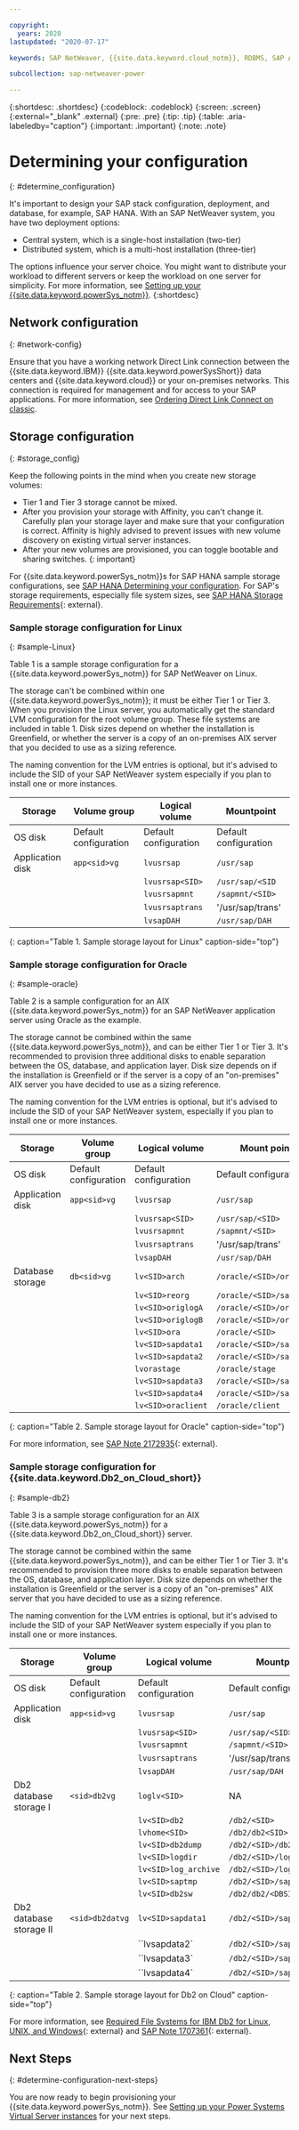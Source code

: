 ```yaml
---

copyright:
  years: 2020
lastupdated: "2020-07-17"

keywords: SAP NetWeaver, {{site.data.keyword.cloud_notm}}, RDBMS, SAP Application Performance Standards, SAPS, SAP Certified, database

subcollection: sap-netweaver-power

---
```


{:shortdesc: .shortdesc}
{:codeblock: .codeblock}
{:screen: .screen}
{:external="_blank" .external}
{:pre: .pre}
{:tip: .tip}
{:table: .aria-labeledby="caption"}
{:important: .important}
{:note: .note}

# Determining your configuration
{: #determine_configuration}

It's important to design your SAP stack configuration, deployment, and database, for example, SAP HANA. With an SAP NetWeaver system, you have two deployment options:
  * Central system, which is a single-host installation (two-tier)
  * Distributed system, which is a multi-host installation (three-tier)

The options influence your server choice. You might want to distribute your workload to different servers or keep the workload on one server for simplicity. For more information, see [Setting up your {{site.data.keyword.powerSys_notm}}](/docs/sap-netweaver-power?topic=sap-netweaver-power-set-up-power-infrastructure).
{:shortdesc}

## Network configuration
{: #network-config}

Ensure that you have a working network Direct Link connection between the {{site.data.keyword.IBM}} {{site.data.keyword.powerSysShort}} data centers and {{site.data.keyword.cloud}} or your on-premises networks. This connection is required for management and for access to your SAP applications. For more information, see [Ordering Direct Link Connect on classic](/docs/power-iaas?topic=power-iaas-ordering-direct-link-connect).

## Storage configuration
{: #storage_config}

Keep the following points in the mind when you create new storage volumes:
  * Tier 1 and Tier 3 storage cannot be mixed.
  * After you provision your storage with Affinity, you can't change it. Carefully plan your storage layer and make sure that your configuration is correct. Affinity is highly advised to prevent issues with new volume discovery on existing virtual server instances.
  * After your new volumes are provisioned, you can toggle bootable and sharing switches.
{: important}

For {{site.data.keyword.powerSys_notm}}s for SAP HANA sample storage configurations, see [SAP HANA Determining your configuration](/docs/sap-hana-power?topic=sap-hana-power-determine_configuration). For SAP's storage requirements, especially file system sizes, see [SAP HANA Storage Requirements](https://www.sap.com/documents/2015/03/74cdb554-5a7c-0010-82c7-eda71af511fa.html?infl=9e705342-b66e-49d2-9023-c7aa7ef6f6af){: external}.

### Sample storage configuration for Linux
{: #sample-Linux}

Table 1 is a sample storage configuration for a {{site.data.keyword.powerSys_notm}} for SAP NetWeaver on Linux.

The storage can't be combined within one {{site.data.keyword.powerSys_notm}}; it must be either Tier 1 or Tier 3. When you provision the Linux server, you automatically get the standard LVM configuration for the root volume group. These file systems are included in table 1. Disk sizes depend on whether the installation is Greenfield, or whether the server is a copy of an on-premises AIX server that you decided to use as a sizing reference.

The naming convention for the LVM entries is optional, but it's advised to include the SID of your SAP NetWeaver system especially if you plan to install one or more instances.

| Storage | Volume group | Logical volume | Mountpoint |
| --- | --- | --- | --- |
| OS disk | Default configuration | Default configuration | Default configuration |
| Application disk | `app<sid>vg` | `lvusrsap` | `/usr/sap` |
| | | `lvusrsap<SID>` | `/usr/sap/<SID` |
| | | `lvusrsapmnt` | `/sapmnt/<SID>` |
| | | `lvusrsaptrans` | '/usr/sap/trans' |
| | | `lvsapDAH` | `/usr/sap/DAH` |
{: caption="Table 1. Sample storage layout for Linux" caption-side="top"}

### Sample storage configuration for Oracle
{: #sample-oracle}

Table 2 is a sample configuration for an AIX {{site.data.keyword.powerSys_notm}} for an SAP NetWeaver application server using Oracle as the example.

The storage cannot be combined within the same {{site.data.keyword.powerSys_notm}}, and can be either Tier 1 or Tier 3. It's recommended to provision three additional disks to enable separation between the OS, database, and application layer. Disk size depends on if the installation is Greenfield or if the server is a copy of an "on-premises" AIX server you have decided to use as a sizing reference.

The naming convention for the LVM entries is optional, but it's advised to include the SID of your SAP NetWeaver system, especially if you plan to install one or more instances.

| Storage | Volume group | Logical volume | Mount point |
| --- | --- | --- | --- |
| OS disk | Default configuration | Default configuration | Default configuration |
| Application disk | `app<sid>vg` | `lvusrsap` | `/usr/sap` |
| | | `lvusrsap<SID>` | `/usr/sap/<SID>` |
| | | `lvusrsapmnt` | `/sapmnt/<SID>` |
| | | `lvusrsaptrans` | '/usr/sap/trans' |
| | | `lvsapDAH` | `/usr/sap/DAH` |
| Database storage | `db<sid>vg` | `lv<SID>arch` | `/oracle/<SID>/oraarch` |
| | | `lv<SID>reorg` | `/oracle/<SID>/sapreorg` |
| | | `lv<SID>origlogA` | `/oracle/<SID>/origlogA` |
| | | `lv<SID>origlogB` | `/oracle/<SID>/origlogA` |
| | | `lv<SID>ora` | `/oracle/<SID>` |
| | | `lv<SID>sapdata1` | `/oracle/<SID>/sapdata1` |
| | | `lv<SID>sapdata2` | `/oracle/<SID>/sapdata2` |
| | | `lvorastage` | `/oracle/stage` |
| | | `lv<SID>sapdata3` | `/oracle/<SID>/sapdata3` |
| | | `lv<SID>sapdata4` | `/oracle/<SID>/sapdata4` |
| | | `lv<SID>oraclient` | `/oracle/client` |
{: caption="Table 2. Sample storage layout for Oracle" caption-side="top"}

For more information, see [SAP Note 2172935](https://launchpad.support.sap.com/#/notes/2172935){: external}.

### Sample storage configuration for {{site.data.keyword.Db2_on_Cloud_short}}
{: #sample-db2}

Table 3 is a sample storage configuration for an AIX {{site.data.keyword.powerSys_notm}} for a {{site.data.keyword.Db2_on_Cloud_short}} server.

The storage cannot be combined within the same {{site.data.keyword.powerSys_notm}}, and can be either Tier 1 or Tier 3. It's recommended to provision three more disks to enable separation between the OS, database, and application layer. Disk size depends on whether the installation is Greenfield or the server is a copy of an "on-premises" AIX server that you have decided to use as a sizing reference.

The naming convention for the LVM entries is optional, but it's advised to include the SID of your SAP NetWeaver system especially if you plan to install one or more instances.

| Storage | Volume group | Logical volume | Mountpoint |
| --- | --- | --- | --- |
| OS disk | Default configuration | Default configuration | Default configuration |
| Application disk | `app<sid>vg` | `lvusrsap` | `/usr/sap` |
| | | `lvusrsap<SID>` | `/usr/sap/<SID>` |
| | | `lvusrsapmnt` | `/sapmnt/<SID>` |
| | | `lvusrsaptrans` | '/usr/sap/trans' |
| | | `lvsapDAH` | `/usr/sap/DAH` |
| Db2 database storage I | `<sid>db2vg` | `loglv<SID>` | NA |
| | | `lv<SID>db2` | `/db2/<SID>` |
| | | `lvhome<SID>` | `/db2/db2<SID>` |
| | | `lv<SID>db2dump` | `/db2/<SID>/db2dump` |
| | | `lv<SID>logdir` | `/db2/<SID>/log_dir` |
| | | `lv<SID>log_archive` | `/db2/<SID>/log_archive` |
| | | `lv<SID>saptmp` | `/db2/<SID>/saptemp1` |
| | | `lv<SID>db2sw` | `/db2/db2/<DBSID>/db2_sw` |
| Db2 database storage II | `<sid>db2datvg` | `lv<SID>sapdata1` | `/db2/<SID>/sapdata1` |
| | | ``lv<SID>sapdata2` | `/db2/<SID>/sapdata2` |
| | | ``lv<SID>sapdata3` | `/db2/<SID>/sapdata3` |
| | | ``lv<SID>sapdata4` | `/db2/<SID>/sapdata4` |
{: caption="Table 2. Sample storage layout for Db2 on Cloud" caption-side="top"}

For more information, see [Required File Systems for IBM Db2 for Linux, UNIX, and Windows](https://help.sap.com/viewer/4fbd902c7c76410bb82c6311dd4dc94b/CURRENT_VERSION/en-US/713eb64f45c6448c8dbe8a51b85680ee.html){: external} and [SAP Note 1707361](https://launchpad.support.sap.com/#/notes/1707361){: external}.

## Next Steps
{: #determine-configuration-next-steps}

You are now ready to begin provisioning your {{site.data.keyword.powerSys_notm}}. See [Setting up your Power Systems Virtual Server instances](/docs/sap-netweaver-power?topic=sap-netweaver-power-set-up-power-infrastructure) for your next steps.
